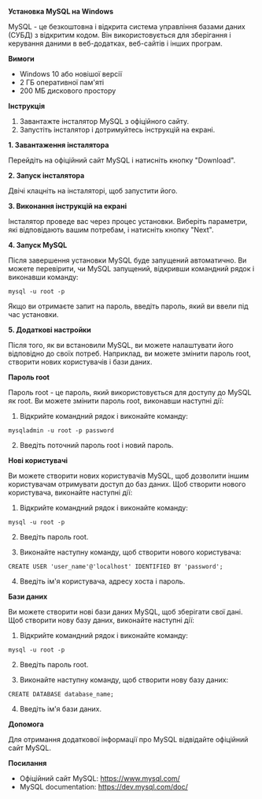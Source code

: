 **Установка MySQL на Windows**

MySQL - це безкоштовна і відкрита система управління базами даних (СУБД) з відкритим кодом. Він використовується для зберігання і керування даними в веб-додатках, веб-сайтів і інших програм.

**Вимоги**

* Windows 10 або новішої версії
* 2 ГБ оперативної пам'яті
* 200 МБ дискового простору

**Інструкція**

1. Завантажте інсталятор MySQL з офіційного сайту.
2. Запустіть інсталятор і дотримуйтесь інструкцій на екрані.

**1. Завантаження інсталятора**

Перейдіть на офіційний сайт MySQL і натисніть кнопку "Download".

**2. Запуск інсталятора**

Двічі клацніть на інсталяторі, щоб запустити його.

**3. Виконання інструкцій на екрані**

Інсталятор проведе вас через процес установки. Виберіть параметри, які відповідають вашим потребам, і натисніть кнопку "Next".

**4. Запуск MySQL**

Після завершення установки MySQL буде запущений автоматично. Ви можете перевірити, чи MySQL запущений, відкривши командний рядок і виконавши команду:

```
mysql -u root -p
```

Якщо ви отримаєте запит на пароль, введіть пароль, який ви ввели під час установки.

**5. Додаткові настройки**

Після того, як ви встановили MySQL, ви можете налаштувати його відповідно до своїх потреб. Наприклад, ви можете змінити пароль root, створити нових користувачів і бази даних.

**Пароль root**

Пароль root - це пароль, який використовується для доступу до MySQL як root. Ви можете змінити пароль root, виконавши наступні дії:

1. Відкрийте командний рядок і виконайте команду:

```
mysqladmin -u root -p password
```

2. Введіть поточний пароль root і новий пароль.

**Нові користувачі**

Ви можете створити нових користувачів MySQL, щоб дозволити іншим користувачам отримувати доступ до баз даних. Щоб створити нового користувача, виконайте наступні дії:

1. Відкрийте командний рядок і виконайте команду:

```
mysql -u root -p
```

2. Введіть пароль root.

3. Виконайте наступну команду, щоб створити нового користувача:

```
CREATE USER 'user_name'@'localhost' IDENTIFIED BY 'password';
```

4. Введіть ім'я користувача, адресу хоста і пароль.

**Бази даних**

Ви можете створити нові бази даних MySQL, щоб зберігати свої дані. Щоб створити нову базу даних, виконайте наступні дії:

1. Відкрийте командний рядок і виконайте команду:

```
mysql -u root -p
```

2. Введіть пароль root.

3. Виконайте наступну команду, щоб створити нову базу даних:

```
CREATE DATABASE database_name;
```

4. Введіть ім'я бази даних.

**Допомога**

Для отримання додаткової інформації про MySQL відвідайте офіційний сайт MySQL.

**Посилання**

* Офіційний сайт MySQL: https://www.mysql.com/
* MySQL documentation: https://dev.mysql.com/doc/
